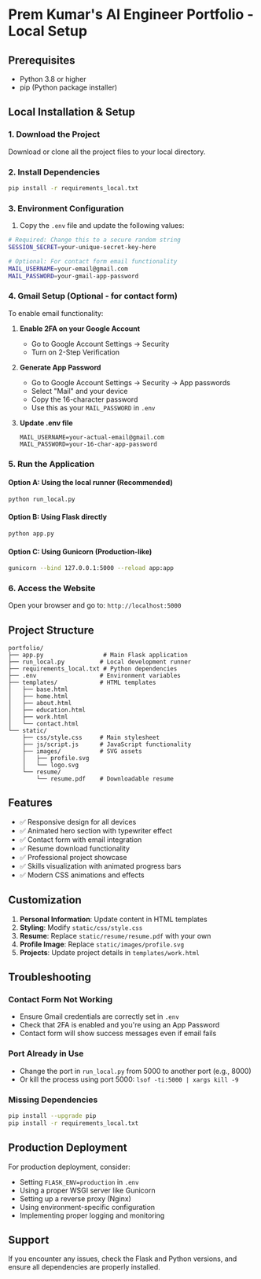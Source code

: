 # Prem Kumar's AI Engineer Portfolio - Local Setup

## Prerequisites
- Python 3.8 or higher
- pip (Python package installer)

## Local Installation & Setup

### 1. Download the Project
Download or clone all the project files to your local directory.

### 2. Install Dependencies
```bash
pip install -r requirements_local.txt
```

### 3. Environment Configuration
1. Copy the `.env` file and update the following values:

```bash
# Required: Change this to a secure random string
SESSION_SECRET=your-unique-secret-key-here

# Optional: For contact form email functionality
MAIL_USERNAME=your-email@gmail.com
MAIL_PASSWORD=your-gmail-app-password
```

### 4. Gmail Setup (Optional - for contact form)
To enable email functionality:

1. **Enable 2FA on your Google Account**
   - Go to Google Account Settings → Security
   - Turn on 2-Step Verification

2. **Generate App Password**
   - Go to Google Account Settings → Security → App passwords
   - Select "Mail" and your device
   - Copy the 16-character password
   - Use this as your `MAIL_PASSWORD` in `.env`

3. **Update .env file**
   ```
   MAIL_USERNAME=your-actual-email@gmail.com
   MAIL_PASSWORD=your-16-char-app-password
   ```

### 5. Run the Application

#### Option A: Using the local runner (Recommended)
```bash
python run_local.py
```

#### Option B: Using Flask directly
```bash
python app.py
```

#### Option C: Using Gunicorn (Production-like)
```bash
gunicorn --bind 127.0.0.1:5000 --reload app:app
```

### 6. Access the Website
Open your browser and go to: `http://localhost:5000`

## Project Structure
```
portfolio/
├── app.py                 # Main Flask application
├── run_local.py          # Local development runner
├── requirements_local.txt # Python dependencies
├── .env                  # Environment variables
├── templates/            # HTML templates
│   ├── base.html
│   ├── home.html
│   ├── about.html
│   ├── education.html
│   ├── work.html
│   └── contact.html
└── static/
    ├── css/style.css     # Main stylesheet
    ├── js/script.js      # JavaScript functionality
    ├── images/           # SVG assets
    │   ├── profile.svg
    │   └── logo.svg
    └── resume/
        └── resume.pdf    # Downloadable resume
```

## Features
- ✅ Responsive design for all devices
- ✅ Animated hero section with typewriter effect
- ✅ Contact form with email integration
- ✅ Resume download functionality
- ✅ Professional project showcase
- ✅ Skills visualization with animated progress bars
- ✅ Modern CSS animations and effects

## Customization
1. **Personal Information**: Update content in HTML templates
2. **Styling**: Modify `static/css/style.css`
3. **Resume**: Replace `static/resume/resume.pdf` with your own
4. **Profile Image**: Replace `static/images/profile.svg`
5. **Projects**: Update project details in `templates/work.html`

## Troubleshooting

### Contact Form Not Working
- Ensure Gmail credentials are correctly set in `.env`
- Check that 2FA is enabled and you're using an App Password
- Contact form will show success messages even if email fails

### Port Already in Use
- Change the port in `run_local.py` from 5000 to another port (e.g., 8000)
- Or kill the process using port 5000: `lsof -ti:5000 | xargs kill -9`

### Missing Dependencies
```bash
pip install --upgrade pip
pip install -r requirements_local.txt
```

## Production Deployment
For production deployment, consider:
- Setting `FLASK_ENV=production` in `.env`
- Using a proper WSGI server like Gunicorn
- Setting up a reverse proxy (Nginx)
- Using environment-specific configuration
- Implementing proper logging and monitoring

## Support
If you encounter any issues, check the Flask and Python versions, and ensure all dependencies are properly installed.
